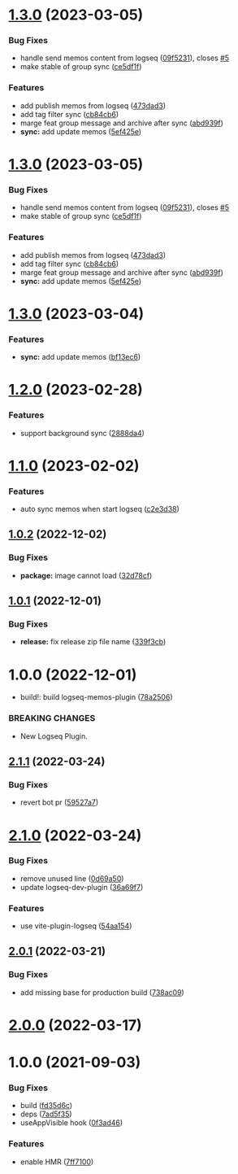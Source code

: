 # [1.3.0](https://github.com/EINDEX/logseq-memos-sync/compare/v1.2.0...v1.3.0) (2023-03-05)


### Bug Fixes

* handle send memos content from logseq ([09f5231](https://github.com/EINDEX/logseq-memos-sync/commit/09f5231a5dc47a59622e1aefc46d77933e848ec1)), closes [#5](https://github.com/EINDEX/logseq-memos-sync/issues/5)
* make stable of group sync ([ce5df1f](https://github.com/EINDEX/logseq-memos-sync/commit/ce5df1fac6ffb918233f3a572f4dee0f3106b6c4))


### Features

* add publish memos from logseq ([473dad3](https://github.com/EINDEX/logseq-memos-sync/commit/473dad38906eb141c1be3228f19452b4ec108433))
* add tag filter sync ([cb84cb6](https://github.com/EINDEX/logseq-memos-sync/commit/cb84cb690210b3f6e81188e9808a6f0675bd0639))
* marge feat group message and archive after sync ([abd939f](https://github.com/EINDEX/logseq-memos-sync/commit/abd939f51c7a2d1af4f3cb4836174c2d6ad8683d))
* **sync:** add update memos ([5ef425e](https://github.com/EINDEX/logseq-memos-sync/commit/5ef425e3a5f2db5822b671401e9226eee2c2323d))

# [1.3.0](https://github.com/EINDEX/logseq-memos-sync/compare/v1.2.0...v1.3.0) (2023-03-05)


### Bug Fixes

* handle send memos content from logseq ([09f5231](https://github.com/EINDEX/logseq-memos-sync/commit/09f5231a5dc47a59622e1aefc46d77933e848ec1)), closes [#5](https://github.com/EINDEX/logseq-memos-sync/issues/5)
* make stable of group sync ([ce5df1f](https://github.com/EINDEX/logseq-memos-sync/commit/ce5df1fac6ffb918233f3a572f4dee0f3106b6c4))


### Features

* add publish memos from logseq ([473dad3](https://github.com/EINDEX/logseq-memos-sync/commit/473dad38906eb141c1be3228f19452b4ec108433))
* add tag filter sync ([cb84cb6](https://github.com/EINDEX/logseq-memos-sync/commit/cb84cb690210b3f6e81188e9808a6f0675bd0639))
* marge feat group message and archive after sync ([abd939f](https://github.com/EINDEX/logseq-memos-sync/commit/abd939f51c7a2d1af4f3cb4836174c2d6ad8683d))
* **sync:** add update memos ([5ef425e](https://github.com/EINDEX/logseq-memos-sync/commit/5ef425e3a5f2db5822b671401e9226eee2c2323d))

# [1.3.0](https://github.com/EINDEX/logseq-memos-sync/compare/v1.2.0...v1.3.0) (2023-03-04)


### Features

* **sync:** add update memos ([bf13ec6](https://github.com/EINDEX/logseq-memos-sync/commit/bf13ec6f66239871dc4e81f8ff9fa95b59342a8b))

# [1.2.0](https://github.com/EINDEX/logseq-memos-sync/compare/v1.1.0...v1.2.0) (2023-02-28)


### Features

* support background sync ([2888da4](https://github.com/EINDEX/logseq-memos-sync/commit/2888da46c4f366871224f4ad9c39026e06bfe274))

# [1.1.0](https://github.com/EINDEX/logseq-memos-sync/compare/v1.0.2...v1.1.0) (2023-02-02)


### Features

* auto sync memos when start logseq ([c2e3d38](https://github.com/EINDEX/logseq-memos-sync/commit/c2e3d3816b3f03c6d58eff4735068343b3a79839))

## [1.0.2](https://github.com/EINDEX/logseq-memos-sync/compare/v1.0.1...v1.0.2) (2022-12-02)


### Bug Fixes

* **package:** image cannot load ([32d78cf](https://github.com/EINDEX/logseq-memos-sync/commit/32d78cf5e2366f0a2565e084a419cdf47c2edb25))

## [1.0.1](https://github.com/EINDEX/logseq-memos-sync/compare/v1.0.0...v1.0.1) (2022-12-01)


### Bug Fixes

* **release:** fix release zip file name ([339f3cb](https://github.com/EINDEX/logseq-memos-sync/commit/339f3cb1b2dc20929f93730300c30002594f3e14))

# 1.0.0 (2022-12-01)


* build!: build logseq-memos-plugin ([78a2506](https://github.com/EINDEX/logseq-memos-sync/commit/78a2506f47fbf328b7a8014c8866ccbe0892a113))


### BREAKING CHANGES

* New Logseq Plugin.

## [2.1.1](https://github.com/pengx17/logseq-plugin-template-react/compare/v2.1.0...v2.1.1) (2022-03-24)


### Bug Fixes

* revert bot pr ([59527a7](https://github.com/pengx17/logseq-plugin-template-react/commit/59527a7044bec0ddd17a79de54844730e8a591a4))

# [2.1.0](https://github.com/pengx17/logseq-plugin-template-react/compare/v2.0.1...v2.1.0) (2022-03-24)


### Bug Fixes

* remove unused line ([0d69a50](https://github.com/pengx17/logseq-plugin-template-react/commit/0d69a504e4847b4859377ada65766b887920ae38))
* update logseq-dev-plugin ([36a69f7](https://github.com/pengx17/logseq-plugin-template-react/commit/36a69f7f13789cd86156273dbf8c01fad793b3e1))


### Features

* use vite-plugin-logseq ([54aa154](https://github.com/pengx17/logseq-plugin-template-react/commit/54aa154615eafa9af8727d0fc1f3031c5e610aa7))

## [2.0.1](https://github.com/pengx17/logseq-plugin-template-react/compare/v2.0.0...v2.0.1) (2022-03-21)


### Bug Fixes

* add missing base for production build ([738ac09](https://github.com/pengx17/logseq-plugin-template-react/commit/738ac09dab9785ccc3564117bc4026cfb4464e9a))

# [2.0.0](https://github.com/pengx17/logseq-plugin-template-react/compare/v1.0.0...v2.0.0) (2022-03-17)

# 1.0.0 (2021-09-03)


### Bug Fixes

* build ([fd35d6c](https://github.com/pengx17/logseq-plugin-template-react/commit/fd35d6c098e030920da26a65c734940a27b604df))
* deps ([7ad5f35](https://github.com/pengx17/logseq-plugin-template-react/commit/7ad5f351a645029823c3ab4cc04db2476948943a))
* useAppVisible hook ([0f3ad46](https://github.com/pengx17/logseq-plugin-template-react/commit/0f3ad46e2fe8f9326e796fb50f8f32d5c66d9bf8))


### Features

* enable HMR ([7ff7100](https://github.com/pengx17/logseq-plugin-template-react/commit/7ff7100552180c6d14f3df37a449b704da29270d))
